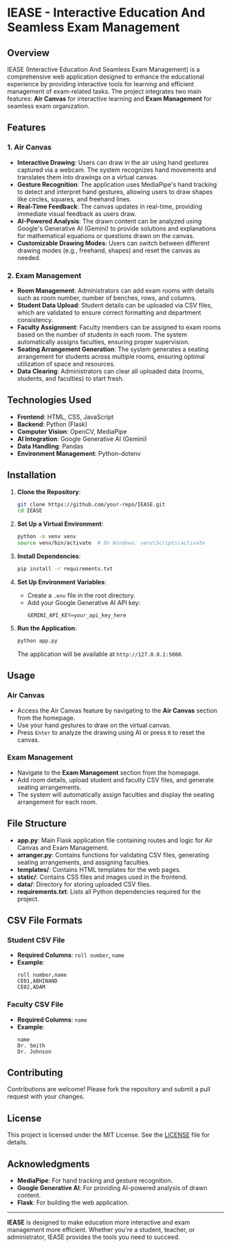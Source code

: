 # IEASE - Interactive Education And Seamless Exam Management

## Overview

IEASE (Interactive Education And Seamless Exam Management) is a comprehensive web application designed to enhance the educational experience by providing interactive tools for learning and efficient management of exam-related tasks. The project integrates two main features: **Air Canvas** for interactive learning and **Exam Management** for seamless exam organization.

## Features

### 1. **Air Canvas**
   - **Interactive Drawing**: Users can draw in the air using hand gestures captured via a webcam. The system recognizes hand movements and translates them into drawings on a virtual canvas.
   - **Gesture Recognition**: The application uses MediaPipe's hand tracking to detect and interpret hand gestures, allowing users to draw shapes like circles, squares, and freehand lines.
   - **Real-Time Feedback**: The canvas updates in real-time, providing immediate visual feedback as users draw.
   - **AI-Powered Analysis**: The drawn content can be analyzed using Google's Generative AI (Gemini) to provide solutions and explanations for mathematical equations or questions drawn on the canvas.
   - **Customizable Drawing Modes**: Users can switch between different drawing modes (e.g., freehand, shapes) and reset the canvas as needed.

### 2. **Exam Management**
   - **Room Management**: Administrators can add exam rooms with details such as room number, number of benches, rows, and columns.
   - **Student Data Upload**: Student details can be uploaded via CSV files, which are validated to ensure correct formatting and department consistency.
   - **Faculty Assignment**: Faculty members can be assigned to exam rooms based on the number of students in each room. The system automatically assigns faculties, ensuring proper supervision.
   - **Seating Arrangement Generation**: The system generates a seating arrangement for students across multiple rooms, ensuring optimal utilization of space and resources.
   - **Data Clearing**: Administrators can clear all uploaded data (rooms, students, and faculties) to start fresh.

## Technologies Used

- **Frontend**: HTML, CSS, JavaScript
- **Backend**: Python (Flask)
- **Computer Vision**: OpenCV, MediaPipe
- **AI Integration**: Google Generative AI (Gemini)
- **Data Handling**: Pandas
- **Environment Management**: Python-dotenv

## Installation

1. **Clone the Repository**:
   ```bash
   git clone https://github.com/your-repo/IEASE.git
   cd IEASE
   ```

2. **Set Up a Virtual Environment**:
   ```bash
   python -m venv venv
   source venv/bin/activate  # On Windows: venv\Scripts\activate
   ```

3. **Install Dependencies**:
   ```bash
   pip install -r requirements.txt
   ```

4. **Set Up Environment Variables**:
   - Create a `.env` file in the root directory.
   - Add your Google Generative AI API key:
     ```plaintext
     GEMINI_API_KEY=your_api_key_here
     ```

5. **Run the Application**:
   ```bash
   python app.py
   ```
   The application will be available at `http://127.0.0.1:5000`.

## Usage

### Air Canvas
- Access the Air Canvas feature by navigating to the **Air Canvas** section from the homepage.
- Use your hand gestures to draw on the virtual canvas.
- Press `Enter` to analyze the drawing using AI or press `R` to reset the canvas.

### Exam Management
- Navigate to the **Exam Management** section from the homepage.
- Add room details, upload student and faculty CSV files, and generate seating arrangements.
- The system will automatically assign faculties and display the seating arrangement for each room.

## File Structure

- **app.py**: Main Flask application file containing routes and logic for Air Canvas and Exam Management.
- **arranger.py**: Contains functions for validating CSV files, generating seating arrangements, and assigning faculties.
- **templates/**: Contains HTML templates for the web pages.
- **static/**: Contains CSS files and images used in the frontend.
- **data/**: Directory for storing uploaded CSV files.
- **requirements.txt**: Lists all Python dependencies required for the project.

## CSV File Formats

### Student CSV File
- **Required Columns**: `roll number`, `name`
- **Example**:
  ```csv
  roll number,name
  CE01,ABHINAND
  CE02,ADAM
  ```

### Faculty CSV File
- **Required Columns**: `name`
- **Example**:
  ```csv
  name
  Dr. Smith
  Dr. Johnson
  ```

## Contributing

Contributions are welcome! Please fork the repository and submit a pull request with your changes.

## License

This project is licensed under the MIT License. See the [LICENSE](LICENSE) file for details.

## Acknowledgments

- **MediaPipe**: For hand tracking and gesture recognition.
- **Google Generative AI**: For providing AI-powered analysis of drawn content.
- **Flask**: For building the web application.

---

**IEASE** is designed to make education more interactive and exam management more efficient. Whether you're a student, teacher, or administrator, IEASE provides the tools you need to succeed.
